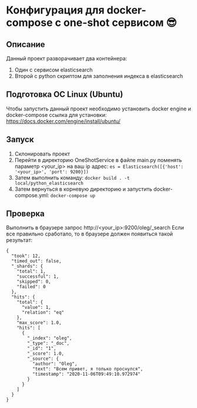 # Конфигурация для docker-compose с one-shot сервисом :sunglasses:	
## Описание
Данный проект разворачивает два контейнера: 
1. Один с сервисом elasticsearch
2. Второй с python скриптом для заполнения индекса в elasticsearch

## Подготовка ОС Linux (Ubuntu)
Чтобы запустить данный проект необходимо установить docker engine и docker-compose
ссылка для установки: https://docs.docker.com/engine/install/ubuntu/

## Запуск
1. Склонировать проект
2. Перейти в директорию OneShotService в файле main.py поменять параметр <your_ip> на ваш ip адрес: ```es = Elasticsearch([{'host': '<your_ip>', 'port': 9200}])```
3. Затем выполнить команду: ```docker build . -t local/python_elasticsearch```
4. Затем вернуться в корневую директорию и запустить docker-compose.yml: ```docker-compose up```

## Проверка 
Выполнить в браузере запрос http://<your_ip>:9200/oleg/_search
Если все правильно сработало, то в браузере должен появиться такой результат:
```
{
  "took": 12,
  "timed_out": false,
  "_shards": {
    "total": 1,
    "successful": 1,
    "skipped": 0,
    "failed": 0
  },
  "hits": {
    "total": {
      "value": 1,
      "relation": "eq"
    },
    "max_score": 1.0,
    "hits": [
      {
        "_index": "oleg",
        "_type": "_doc",
        "_id": "1",
        "_score": 1.0,
        "_source": {
          "author": "Oleg",
          "text": "Всем привет, я только проснулся",
          "timestamp": "2020-11-06T09:49:10.972974"
        }
      }
    ]
  }
}
```
